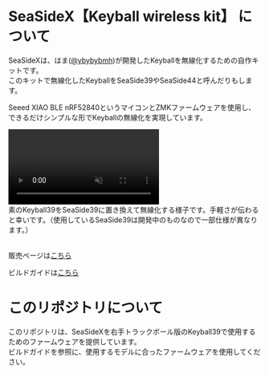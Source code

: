 # SeaSideX【Keyball wireless kit】 について

SeaSideXは、はま([@ybybybmh](https://x.com/ybybybmh))が開発したKeyballを無線化するための自作キットです。<br>
このキットで無線化したKeyballをSeaSide39やSeaSide44と呼んだりもします。

Seeed XIAO BLE nRF52840というマイコンとZMKファームウェアを使用し、できるだけシンプルな形でKeyballの無線化を実現しています。

<div><video controls src="https://github.com/user-attachments/assets/3d5d6f6d-1471-4f76-9b5a-f62b32a67766" muted="false"></video></div>
素のKeyball39をSeaSide39に置き換えて無線化する様子です。手軽さが伝わると幸いです。（使用しているSeaSide39は開発中のものなので一部仕様が異なります。）


<br>
<br>

販売ページは[こちら](https://seasideworks.booth.pm/)

ビルドガイドは[こちら](https://github.com/hama-be/SeaSideX-documentation/blob/main/docs/buildguide.md)

# このリポジトリについて

このリポジトリは、SeaSideXを右手トラックボール版のKeyball39で使用するためのファームウェアを提供しています。<br>
ビルドガイドを参照に、使用するモデルに合ったファームウェアを使用してください。